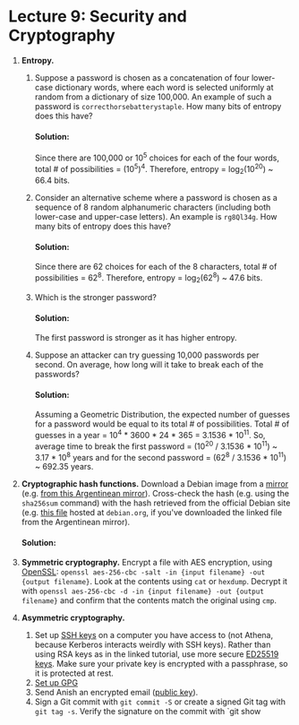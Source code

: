 # Lecture 9: Security and Cryptography
1. **Entropy.**
    1. Suppose a password is chosen as a concatenation of four lower-case
       dictionary words, where each word is selected uniformly at random from a
       dictionary of size 100,000. An example of such a password is
       `correcthorsebatterystaple`. How many bits of entropy does this have?
       #### **Solution:**
       Since there are 100,000 or 10<sup>5</sup> choices for each of the four words, total # of possibilities = (10<sup>5</sup>)<sup>4</sup>.  Therefore, entropy = log<sub>2</sub>(10<sup>20</sup>) ~ 66.4 bits.
    
    2. Consider an alternative scheme where a password is chosen as a sequence
       of 8 random alphanumeric characters (including both lower-case and
       upper-case letters). An example is `rg8Ql34g`. How many bits of entropy
       does this have?
       #### **Solution:**
       Since there are 62 choices for each of the 8 characters, total # of possibilities = 62<sup>8</sup>. Therefore, entropy = log<sub>2</sub>(62<sup>8</sup>) ~ 47.6 bits.

    3. Which is the stronger password?
        #### **Solution:**
        The first password is stronger as it has higher entropy.

    4. Suppose an attacker can try guessing 10,000 passwords per second. On
       average, how long will it take to break each of the passwords?
       #### **Solution:**
       Assuming a Geometric Distribution, the expected number of guesses for a password would be equal to its total # of possibilities. Total # of guesses in a year = 10<sup>4</sup> * 3600 * 24 * 365 = 3.1536 * 10<sup>11</sup>. So, average time to break the first password = (10<sup>20</sup> / 3.1536 * 10<sup>11</sup>) ~ 3.17 * 10<sup>8</sup> years and for the second password = (62<sup>8</sup> / 3.1536 * 10<sup>11</sup>) ~ 692.35 years.

2. **Cryptographic hash functions.** Download a Debian image from a
   [mirror](https://www.debian.org/CD/http-ftp/) (e.g. [from this Argentinean
   mirror](http://debian.xfree.com.ar/debian-cd/current/amd64/iso-cd/)).
   Cross-check the hash (e.g. using the `sha256sum` command) with the hash
   retrieved from the official Debian site (e.g. [this
   file](https://cdimage.debian.org/debian-cd/current/amd64/iso-cd/SHA256SUMS)
   hosted at `debian.org`, if you've downloaded the linked file from the
   Argentinean mirror).
   #### **Solution:**



1. **Symmetric cryptography.** Encrypt a file with AES encryption, using
   [OpenSSL](https://www.openssl.org/): `openssl aes-256-cbc -salt -in {input
   filename} -out {output filename}`. Look at the contents using `cat` or
   `hexdump`. Decrypt it with `openssl aes-256-cbc -d -in {input filename} -out
   {output filename}` and confirm that the contents match the original using
   `cmp`.
1. **Asymmetric cryptography.**
    1. Set up [SSH
       keys](https://www.digitalocean.com/community/tutorials/how-to-set-up-ssh-keys--2)
       on a computer you have access to (not Athena, because Kerberos interacts
       weirdly with SSH keys). Rather than using RSA keys as in the linked
       tutorial, use more secure [ED25519
       keys](https://wiki.archlinux.org/index.php/SSH_keys#Ed25519). Make sure
       your private key is encrypted with a passphrase, so it is protected at
       rest.
    1. [Set up GPG](https://www.digitalocean.com/community/tutorials/how-to-use-gpg-to-encrypt-and-sign-messages)
    1. Send Anish an encrypted email ([public key](https://keybase.io/anish)).
    1. Sign a Git commit with `git commit -S` or create a signed Git tag with
       `git tag -s`. Verify the signature on the commit with `git show
